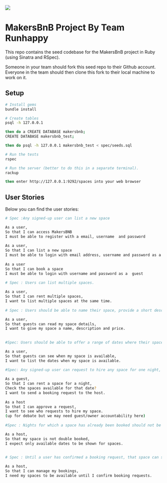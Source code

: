 <img src="images-banner.png">


# MakersBnB Project By Team Runhappy



This repo contains the seed codebase for the MakersBnB project in Ruby (using Sinatra and RSpec).

Someone in your team should fork this seed repo to their Github account. Everyone in the team should then clone this fork to their local machine to work on it.

## Setup

```bash
# Install gems
bundle install

# Create tables
psql -h 127.0.0.1

then do a CREATE DATABASE makersbnb;
CREATE DATABASE makersbnb_test;

then do psql -h 127.0.0.1 makersbnb_test < spec/seeds.sql

# Run the tests
rspec

# Run the server (better to do this in a separate terminal).
rackup

then enter http://127.0.0.1:9292/spaces into your web browser
```

## User Stories

Below you can find the user stories:

```bash
# Spec :Any signed-up user can list a new space

As a user, 
So that I can access MakersBNB
I must be able to register with a email, username  and password
 
As a user, 
So that I can list a new space
I must be able to login with email address, username and password as a host
 
As a user 
So that I can book a space
I must be able to login with username and password as a  guest
 
# Spec : Users can list multiple spaces. 

As a user,
So that I can rent multiple spaces,
I want to list multiple spaces at the same time.
 
# Spec : Users should be able to name their space, provide a short description of the space, and a price per night.

As a user,
So that guests can read my space details,
I want to give my space a name, description and price.
 
 
#Spec: Users should be able to offer a range of dates where their space is available.

As a user,
So that guests can see when my space is available,
I want to list the dates when my space is available.
 
#Spec: Any signed-up user can request to hire any space for one night, and this should be approved by the user that owns that space.

As a guest,
So that I can rent a space for a night,
Check the spaces available for that date?
I want to send a booking request to the host.
 
As a host
So that I can approve a request,
I want to see who requests to hire my space.
(up for debate but we may need guest/owner accountability here)
 
#Spec : Nights for which a space has already been booked should not be available for users to book that space.

As a host, 
So that my space is not double booked,
I expect only available dates to be shown for spaces. 
 
 
# Spec : Until a user has confirmed a booking request, that space can still be booked for that night.

As a host,
So that I can manage my bookings,
I need my spaces to be available until I confirm booking requests.
```